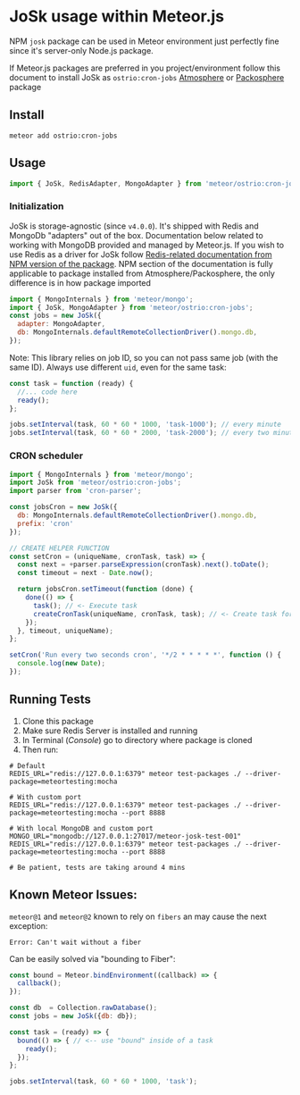 # JoSk usage within Meteor.js

NPM `josk` package can be used in Meteor environment just perfectly fine since it's server-only Node.js package.

If Meteor.js packages are preferred in you project/environment follow this document to install JoSk as `ostrio:cron-jobs` [Atmosphere](https://atmospherejs.com/ostrio/cron-jobs) or  [Packosphere](https://packosphere.com/ostrio/cron-jobs) package

## Install

```shell
meteor add ostrio:cron-jobs
```

## Usage

```js
import { JoSk, RedisAdapter, MongoAdapter } from 'meteor/ostrio:cron-jobs';
```

### Initialization

JoSk is storage-agnostic (since `v4.0.0`). It's shipped with Redis and MongoDb "adapters" out of the box. Documentation below related to working with MongoDB provided and managed by Meteor.js. If you wish to use Redis as a driver for JoSk follow [Redis-related documentation from NPM version of the package](https://github.com/veliovgroup/josk?tab=readme-ov-file#redis-adapter). NPM section of the documentation is fully applicable to package installed from Atmosphere/Packosphere, the only difference is in how package imported

```js
import { MongoInternals } from 'meteor/mongo';
import { JoSk, MongoAdapter } from 'meteor/ostrio:cron-jobs';
const jobs = new JoSk({
  adapter: MongoAdapter,
  db: MongoInternals.defaultRemoteCollectionDriver().mongo.db,
});
```

Note: This library relies on job ID, so you can not pass same job (with the same ID). Always use different `uid`, even for the same task:

```js
const task = function (ready) {
  //... code here
  ready();
};

jobs.setInterval(task, 60 * 60 * 1000, 'task-1000'); // every minute
jobs.setInterval(task, 60 * 60 * 2000, 'task-2000'); // every two minutes
```

### CRON scheduler

```js
import { MongoInternals } from 'meteor/mongo';
import JoSk from 'meteor/ostrio:cron-jobs';
import parser from 'cron-parser';

const jobsCron = new JoSk({
  db: MongoInternals.defaultRemoteCollectionDriver().mongo.db,
  prefix: 'cron'
});

// CREATE HELPER FUNCTION
const setCron = (uniqueName, cronTask, task) => {
  const next = +parser.parseExpression(cronTask).next().toDate();
  const timeout = next - Date.now();

  return jobsCron.setTimeout(function (done) {
    done(() => {
      task(); // <- Execute task
      createCronTask(uniqueName, cronTask, task); // <- Create task for the next iteration
    });
  }, timeout, uniqueName);
};

setCron('Run every two seconds cron', '*/2 * * * * *', function () {
  console.log(new Date);
});
```

## Running Tests

1. Clone this package
2. Make sure Redis Server is installed and running
3. In Terminal (*Console*) go to directory where package is cloned
4. Then run:

```shell
# Default
REDIS_URL="redis://127.0.0.1:6379" meteor test-packages ./ --driver-package=meteortesting:mocha

# With custom port
REDIS_URL="redis://127.0.0.1:6379" meteor test-packages ./ --driver-package=meteortesting:mocha --port 8888

# With local MongoDB and custom port
MONGO_URL="mongodb://127.0.0.1:27017/meteor-josk-test-001" REDIS_URL="redis://127.0.0.1:6379" meteor test-packages ./ --driver-package=meteortesting:mocha --port 8888

# Be patient, tests are taking around 4 mins
```

## Known Meteor Issues:

`meteor@1` and `meteor@2` known to rely on `fibers` an may cause the next exception:

```log
Error: Can't wait without a fiber
```

Can be easily solved via "bounding to Fiber":

```js
const bound = Meteor.bindEnvironment((callback) => {
  callback();
});

const db  = Collection.rawDatabase();
const jobs = new JoSk({db: db});

const task = (ready) => {
  bound(() => { // <-- use "bound" inside of a task
    ready();
  });
};

jobs.setInterval(task, 60 * 60 * 1000, 'task');
```
